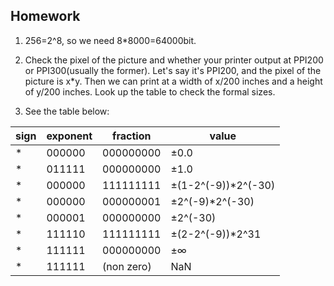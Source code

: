 ## Homework
 
1. 256=2^8, so we need 8*8000=64000bit.

2. Check the pixel of the picture and whether your printer output at PPI200 or PPI300(usually the former). Let's say it's PPI200, and the pixel of the picture is x*y. Then we can print at a width of x/200 inches and a height of y/200 inches. Look up the table to check the formal sizes.

3. See the table below:

sign | exponent | fraction | value
---- | -------- | -------- | -----
* | 000000 | 000000000 | ±0.0
* | 011111 | 000000000 | ±1.0
* | 000000 | 111111111 | ±(1-2^(-9))*2^(-30)
* | 000000 | 000000001 | ±2^(-9)*2^(-30)
* | 000001 | 000000000 | ±2^(-30)
* | 111110 | 111111111 | ±(2-2^(-9))*2^31
* | 111111 | 000000000 | ±∞
* | 111111 | (non zero) | NaN